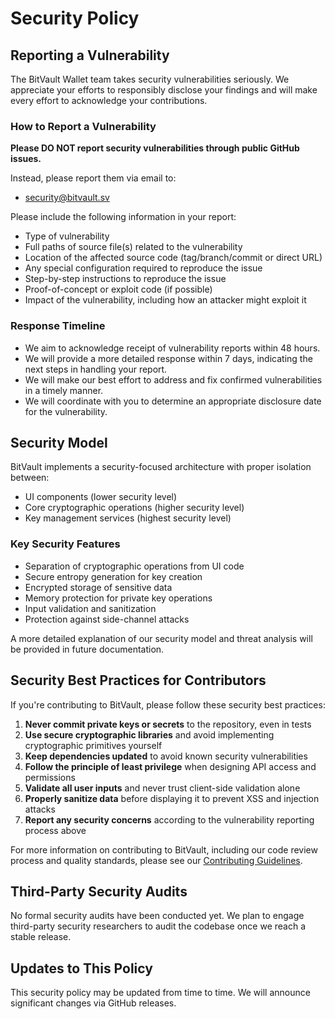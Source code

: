# Security Policy

## Reporting a Vulnerability

The BitVault Wallet team takes security vulnerabilities seriously. We appreciate your efforts to responsibly disclose your findings and will make every effort to acknowledge your contributions.

### How to Report a Vulnerability

**Please DO NOT report security vulnerabilities through public GitHub issues.**

Instead, please report them via email to:
- security@bitvault.sv

Please include the following information in your report:
- Type of vulnerability
- Full paths of source file(s) related to the vulnerability
- Location of the affected source code (tag/branch/commit or direct URL)
- Any special configuration required to reproduce the issue
- Step-by-step instructions to reproduce the issue
- Proof-of-concept or exploit code (if possible)
- Impact of the vulnerability, including how an attacker might exploit it

### Response Timeline

- We aim to acknowledge receipt of vulnerability reports within 48 hours.
- We will provide a more detailed response within 7 days, indicating the next steps in handling your report.
- We will make our best effort to address and fix confirmed vulnerabilities in a timely manner.
- We will coordinate with you to determine an appropriate disclosure date for the vulnerability.

## Security Model

BitVault implements a security-focused architecture with proper isolation between:
- UI components (lower security level)
- Core cryptographic operations (higher security level)
- Key management services (highest security level)

### Key Security Features

- Separation of cryptographic operations from UI code
- Secure entropy generation for key creation
- Encrypted storage of sensitive data
- Memory protection for private key operations
- Input validation and sanitization
- Protection against side-channel attacks

A more detailed explanation of our security model and threat analysis will be provided in future documentation.

## Security Best Practices for Contributors

If you're contributing to BitVault, please follow these security best practices:

1. **Never commit private keys or secrets** to the repository, even in tests
2. **Use secure cryptographic libraries** and avoid implementing cryptographic primitives yourself
3. **Keep dependencies updated** to avoid known security vulnerabilities
4. **Follow the principle of least privilege** when designing API access and permissions
5. **Validate all user inputs** and never trust client-side validation alone
6. **Properly sanitize data** before displaying it to prevent XSS and injection attacks
7. **Report any security concerns** according to the vulnerability reporting process above

For more information on contributing to BitVault, including our code review process and quality standards, please see our [Contributing Guidelines](CONTRIBUTING.md).

## Third-Party Security Audits

No formal security audits have been conducted yet. We plan to engage third-party security researchers to audit the codebase once we reach a stable release.

## Updates to This Policy

This security policy may be updated from time to time. We will announce significant changes via GitHub releases. 